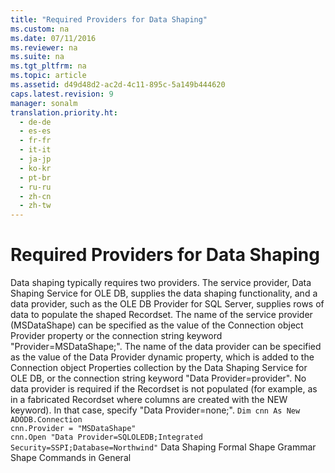 ```yaml
---
title: "Required Providers for Data Shaping"
ms.custom: na
ms.date: 07/11/2016
ms.reviewer: na
ms.suite: na
ms.tgt_pltfrm: na
ms.topic: article
ms.assetid: d49d48d2-ac2d-4c11-895c-5a149b444620
caps.latest.revision: 9
manager: sonalm
translation.priority.ht: 
  - de-de
  - es-es
  - fr-fr
  - it-it
  - ja-jp
  - ko-kr
  - pt-br
  - ru-ru
  - zh-cn
  - zh-tw
---
```

# Required Providers for Data Shaping
<?xml version="1.0" encoding="utf-8"?>
<developerReferenceWithoutSyntaxDocument xmlns="http://ddue.schemas.microsoft.com/authoring/2003/5" xmlns:xlink="http://www.w3.org/1999/xlink" xmlns:xsi="http://www.w3.org/2001/XMLSchema-instance" xsi:schemaLocation="http://ddue.schemas.microsoft.com/authoring/2003/5 http://dduestorage.blob.core.windows.net/ddueschema/developer.xsd">
  <introduction>
    <para>Data shaping typically requires two providers. The service provider, <legacyLink xlink:href="523009ce-e01b-4e2d-a7df-816d7688aff0">Data Shaping Service for OLE DB</legacyLink>, supplies the data shaping functionality, and a data provider, such as the OLE DB Provider for SQL Server, supplies rows of data to populate the shaped <legacyLink xlink:href="ede1415f-c3df-4cc5-a05b-2576b2b84b60">Recordset</legacyLink>.</para>
    <para>The name of the service provider (MSDataShape) can be specified as the value of the <legacyLink xlink:href="ef6b1824-5b12-43db-89d7-8f3d13896d4d">Connection</legacyLink> object <legacyLink xlink:href="0ff70e72-0061-4ffc-90fb-e3ea23129bb2">Provider</legacyLink> property or the connection string keyword "Provider=MSDataShape;".</para>
    <para>The name of the data provider can be specified as the value of the <legacyBold>Data Provider</legacyBold> dynamic property, which is added to the <legacyBold>Connection</legacyBold> object <legacyLink xlink:href="1d539aa8-ce0d-4418-ab03-8d0a3c1e9d82">Properties</legacyLink> collection by the Data Shaping Service for OLE DB, or the connection string keyword "<legacyBold>Data Provider=</legacyBold><legacyItalic>provider</legacyItalic>".</para>
    <para>No data provider is required if the <legacyBold>Recordset</legacyBold> is not populated (for example, as in a fabricated <legacyBold>Recordset</legacyBold> where columns are created with the NEW keyword). In that case, specify "<legacyBold>Data Provider=</legacyBold>none;".</para>
  </introduction>
  <codeExample>
    <code>Dim cnn As New ADODB.Connection
cnn.Provider = "MSDataShape"
cnn.Open "Data Provider=SQLOLEDB;Integrated Security=SSPI;Database=Northwind"</code>
  </codeExample>
  <relatedTopics>
<link xlink:href="1bfdcad4-52e1-45bc-ad21-783657ef0a44">Data Shaping</link>
<link xlink:href="ea691475-0f03-4abe-a785-b77e77712d1d">Formal Shape Grammar</link>
<link xlink:href="1fac7831-a187-4b15-9b43-aad380c5556c">Shape Commands in General</link>
</relatedTopics>
</developerReferenceWithoutSyntaxDocument>
